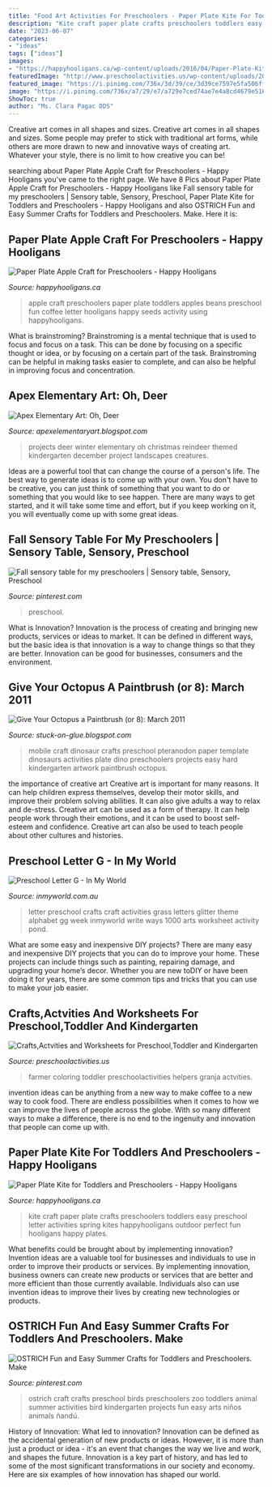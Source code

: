 ```yaml
---
title: "Food Art Activities For Preschoolers - Paper Plate Kite For Toddlers And Preschoolers"
description: "Kite craft paper plate crafts preschoolers toddlers easy preschool letter activities spring kites happyhooligans outdoor perfect fun hooligans happy plates"
date: "2023-06-07"
categories:
- "ideas"
tags: ["ideas"]
images:
- "https://happyhooligans.ca/wp-content/uploads/2016/04/Paper-Plate-Kite-craft-Happy-Hooligans-.jpg"
featuredImage: "http://www.preschoolactivities.us/wp-content/uploads/2015/04/farmer-craft.jpg"
featured_image: "https://i.pinimg.com/736x/3d/39/ce/3d39ce7597e5fa506ffa85e2f2f65d2c--ostrich-craft-for-kids-ostrich-craft-preschool.jpg"
image: "https://i.pinimg.com/736x/a7/29/e7/a729e7ced74ae7e4a8cd4679e516216c--sensory-table-bats.jpg"
ShowToc: true
author: "Ms. Clara Pagac DDS"
---
```



Creative art comes in all shapes and sizes.
Creative art comes in all shapes and sizes. Some people may prefer to stick with traditional art forms, while others are more drawn to new and innovative ways of creating art. Whatever your style, there is no limit to how creative you can be!

	

		
searching about Paper Plate Apple Craft for Preschoolers - Happy Hooligans you've came to the right page. We have 8 Pics about Paper Plate Apple Craft for Preschoolers - Happy Hooligans like Fall sensory table for my preschoolers | Sensory table, Sensory, Preschool, Paper Plate Kite for Toddlers and Preschoolers - Happy Hooligans and also OSTRICH Fun and Easy Summer Crafts for Toddlers and Preschoolers. Make. Here it is:
		
    
## Paper Plate Apple Craft For Preschoolers - Happy Hooligans

<img loading=lazy src="http://happyhooligans.ca/wp-content/uploads/2016/03/Paper-Plate-Apple-Craft-great-preschool-craft-for-the-Letter-A-Happy-Hooligans.jpg" onerror="this.onerror=null;this.src='https://tse3.mm.bing.net/th?id=OIP.KwXjcG2I3E50KyhWW-mK0wHaLH&amp;pid=15.1';" alt="Paper Plate Apple Craft for Preschoolers - Happy Hooligans">

_Source: happyhooligans.ca_

>apple craft preschoolers paper plate toddlers apples beans preschool fun coffee letter hooligans happy seeds activity using happyhooligans. 

	

What is brainstroming? Brainstroming is a mental technique that is used to focus and focus on a task. This can be done by focusing on a specific thought or idea, or by focusing on a certain part of the task. Brainstroming can be helpful in making tasks easier to complete, and can also be helpful in improving focus and concentration.

    
## Apex Elementary Art: Oh, Deer

<img loading=lazy src="http://4.bp.blogspot.com/-59nuU4EXL2Q/UMjnGdLoUKI/AAAAAAAACsY/DSCOEJv3UgE/s1600/reindeerK3.JPG" onerror="this.onerror=null;this.src='https://tse3.mm.bing.net/th?id=OIP.NxPbJ9Xvljz3BMqRBJH27gHaKr&amp;pid=15.1';" alt="Apex Elementary Art: Oh, Deer">

_Source: apexelementaryart.blogspot.com_

>projects deer winter elementary oh christmas reindeer themed kindergarten december project landscapes creatures. 

	

Ideas are a powerful tool that can change the course of a person's life. The best way to generate ideas is to come up with your own. You don't have to be creative, you can just think of something that you want to do or something that you would like to see happen. There are many ways to get started, and it will take some time and effort, but if you keep working on it, you will eventually come up with some great ideas.

    
## Fall Sensory Table For My Preschoolers | Sensory Table, Sensory, Preschool

<img loading=lazy src="https://i.pinimg.com/736x/a7/29/e7/a729e7ced74ae7e4a8cd4679e516216c--sensory-table-bats.jpg" onerror="this.onerror=null;this.src='https://tse4.mm.bing.net/th?id=OIP.77kpLvtHA1N3gpH6StMb8wDgEs&amp;pid=15.1';" alt="Fall sensory table for my preschoolers | Sensory table, Sensory, Preschool">

_Source: pinterest.com_

>preschool. 

	

What is Innovation?
Innovation is the process of creating and bringing new products, services or ideas to market. It can be defined in different ways, but the basic idea is that innovation is a way to change things so that they are better. Innovation can be good for businesses, consumers and the environment.

    
## Give Your Octopus A Paintbrush (or 8): March 2011

<img loading=lazy src="http://4.bp.blogspot.com/-HpJvV3EVPmo/TYquNXumrmI/AAAAAAAAEks/l4gj_oS_t6s/s1600/mobile%2B017.JPG" onerror="this.onerror=null;this.src='https://tse2.mm.bing.net/th?id=OIP.UsgrkAWVCby99p5iKEXGcAHaLH&amp;pid=15.1';" alt="Give Your Octopus a Paintbrush (or 8): March 2011">

_Source: stuck-on-glue.blogspot.com_

>mobile craft dinosaur crafts preschool pteranodon paper template dinosaurs activities plate dino preschoolers projects easy hard kindergarten artwork paintbrush octopus. 

	

the importance of creative art
Creative art is important for many reasons. It can help children express themselves, develop their motor skills, and improve their problem solving abilities. It can also give adults a way to relax and de-stress.
Creative art can be used as a form of therapy. It can help people work through their emotions, and it can be used to boost self-esteem and confidence. Creative art can also be used to teach people about other cultures and histories.

    
## Preschool Letter G - In My World

<img loading=lazy src="https://www.inmyworld.com.au/wp-content/uploads/2014/05/Letter-G-26-Custom.jpg" onerror="this.onerror=null;this.src='https://tse4.mm.bing.net/th?id=OIP.x5vTNMrDTifcpnrxLGFMcQHaLH&amp;pid=15.1';" alt="Preschool Letter G - In My World">

_Source: inmyworld.com.au_

>letter preschool crafts craft activities grass letters glitter theme alphabet gg week inmyworld write ways 1000 arts worksheet activity pond. 

	

What are some easy and inexpensive DIY projects?
There are many easy and inexpensive DIY projects that you can do to improve your home. These projects can include things such as painting, repairing damage, and upgrading your home’s decor. Whether you are new toDIY or have been doing it for years, there are some common tips and tricks that you can use to make your job easier.

    
## Crafts,Actvities And Worksheets For Preschool,Toddler And Kindergarten

<img loading=lazy src="http://www.preschoolactivities.us/wp-content/uploads/2015/04/farmer-craft.jpg" onerror="this.onerror=null;this.src='https://tse2.mm.bing.net/th?id=OIP.FC5agEUQBI2nJkR6pJ_9jAHaJ4&amp;pid=15.1';" alt="Crafts,Actvities and Worksheets for Preschool,Toddler and Kindergarten">

_Source: preschoolactivities.us_

>farmer coloring toddler preschoolactivities helpers granja actvities. 

	

invention ideas can be anything from a new way to make coffee to a new way to cook food. There are endless possibilities when it comes to how we can improve the lives of people across the globe. With so many different ways to make a difference, there is no end to the ingenuity and innovation that people can come up with.

    
## Paper Plate Kite For Toddlers And Preschoolers - Happy Hooligans

<img loading=lazy src="https://happyhooligans.ca/wp-content/uploads/2016/04/Paper-Plate-Kite-craft-Happy-Hooligans-.jpg" onerror="this.onerror=null;this.src='https://tse1.mm.bing.net/th?id=OIP.pRAKreX5cSNrW_Agkzh2BgAAAA&amp;pid=15.1';" alt="Paper Plate Kite for Toddlers and Preschoolers - Happy Hooligans">

_Source: happyhooligans.ca_

>kite craft paper plate crafts preschoolers toddlers easy preschool letter activities spring kites happyhooligans outdoor perfect fun hooligans happy plates. 

	

What benefits could be brought about by implementing innovation?
Invention ideas are a valuable tool for businesses and individuals to use in order to improve their products or services. By implementing innovation, business owners can create new products or services that are better and more efficient than those currently available. Individuals also can use invention ideas to improve their lives by creating new technologies or products.

    
## OSTRICH Fun And Easy Summer Crafts For Toddlers And Preschoolers. Make

<img loading=lazy src="https://i.pinimg.com/736x/3d/39/ce/3d39ce7597e5fa506ffa85e2f2f65d2c--ostrich-craft-for-kids-ostrich-craft-preschool.jpg" onerror="this.onerror=null;this.src='https://tse1.mm.bing.net/th?id=OIP.wriPvsNyZoctPx8LA92lHAAAAA&amp;pid=15.1';" alt="OSTRICH Fun and Easy Summer Crafts for Toddlers and Preschoolers. Make">

_Source: pinterest.com_

>ostrich craft crafts preschool birds preschoolers zoo toddlers animal summer activities bird kindergarten projects fun easy arts niños animals ñandú. 

	

History of Innovation: What led to innovation?
Innovation can be defined as the accidental generation of new products or ideas. However, it is more than just a product or idea - it's an event that changes the way we live and work, and shapes the future. Innovation is a key part of history, and has led to some of the most significant transformations in our society and economy. Here are six examples of how innovation has shaped our world.

